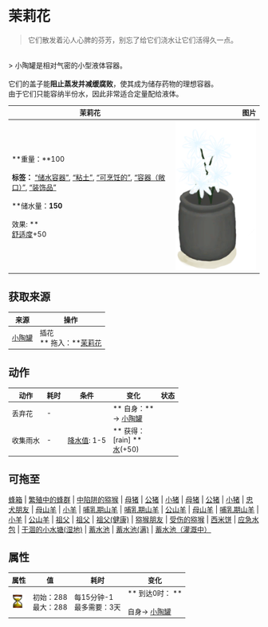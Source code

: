 # 茉莉花  
> 它们散发着沁人心脾的芬芳，别忘了给它们浇水让它们活得久一点。  
<br>  
> 小陶罐是相对气密的小型液体容器。<br><br>它们的盖子能<b>阻止蒸发并减缓腐败</b>，使其成为储存药物的理想容器。<br>由于它们只能容纳半份水，因此非常适合定量配给液体。  
  
  茉莉花  |   图片   
 ----  |  ----:   
 **重量：**100<br><br>**标签：**	[“储水容器”](tag_WaterContainer.md), [“粘土”](tag_Clay.md), [“可烹饪的”](tag_Cookable.md), [“容器（敞口）”](tag_ContainerOpen.md), [“装饰品”](tag_Decoration.md)<br><br>**储水量：**150<br><br>** 效果: **<br>[舒适度](Comfort.md)+50  |  <img decoding="async" src="Sprite/ClayJarJasmine.png" href="a.md" style="max-width:300px;max-height:300px;">   
  
## 获取来源  
来源  |  操作  
----  |  ----  
[小陶罐](ClayJar.md)  |  插花<br>** 拖入：**[茉莉花](JasmineFlowers.md)  
## 动作  
动作  |  耗时  |  条件  |  变化  |  状态  
----  |  ----  |  ----  |  ----  |  ----  
丢弃花<br>  |  -  |    |  ** 自身：**<br>→ [小陶罐](ClayJar.md)  |    
收集雨水<br>  |  -  |  [降水值](RainValue.md): 1-5  |  ** 获得： **<br>** [rain] **<br>[水](LQ_Water.md)(+50)<br>  |    
## 可拖至  
[蜂箱](BeeSkep.md) | [繁殖中的蜂群](BeeSkepSwarming.md) | [中陷阱的猕猴](CageTrapMacaque.md) | [母猪](BoarEnclosureFemale.md) | [公猪](BoarEnclosureMale.md) | [小猪](BoarEnclosurePiglet.md) | [母猪](BoarTiedFemale.md) | [公猪](BoarTiedMale.md) | [小猪](BoarTiedPiglet.md) | [忠犬朋友](DogFriend.md) | [母山羊](GoatEnclosureFemale.md) | [小羊](GoatEnclosureKid.md) | [哺乳期山羊](GoatEnclosureLactating.md) | [哺乳期山羊](GoatEnclosureLactating.md) | [公山羊](GoatEnclosureMale.md) | [母山羊](GoatTiedFemale.md) | [哺乳期山羊](GoatTiedFemaleLactating.md) | [小羊](GoatTiedKid.md) | [公山羊](GoatTiedMale.md) | [祖父](Grandfather.md) | [祖父](Grandfather.md) | [祖父(健康)](GrandfatherHealthy.md) | [猕猴朋友](MacaqueFriend.md) | [受伤的猕猴](MacaqueWounded.md) | [西米饼](SagoFlatbread.md) | [应急水包](WaterRation.md) | [干涸的小水塘(湿地)](Puddle.md) | [蓄水池](WaterReservoir.md) | [蓄水池(满)](WaterReservoirFull.md) | [蓄水池（灌溉中）](WaterReservoirIrrigating.md)  
## 属性   
属性  |  值  |  耗时  |  变化  
----  |  ----  |  ----  |  ----  
<img decoding="async" src="Sprite/Spoilage.png" href="a.md" style="max-width:30px;max-height:30px;">  |  初始：288<br>最大：288  |  每15分钟-1<br>最多需要：3天  |  ** 到达0时： **<br><br>自身→ [小陶罐](ClayJar.md)  


<script>document.title="茉莉花 - 卡牌生存百科 Card Survival Wiki";</script>